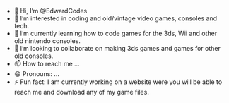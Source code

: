 - 👋 Hi, I’m @EdwardCodes
- 👀 I’m interested in coding and old/vintage video games, consoles and tech. 
- 🌱 I’m currently learning how to code games for the 3ds, Wii and other old nintendo consoles.
- 💞️ I’m looking to collaborate on making 3ds games and games for other old consoles.
- 📫 How to reach me ...
- 😄 Pronouns: ...
- ⚡ Fun fact: I am currently working on a website were you will be able to reach me and download any of my game files.

